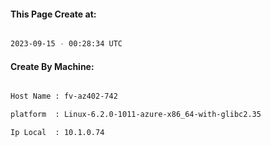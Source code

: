 
   
#### This Page Create at:

```bash

2023-09-15 - 00:28:34 UTC

```

#### Create By Machine:

```bash

Host Name : fv-az402-742

platform  : Linux-6.2.0-1011-azure-x86_64-with-glibc2.35

Ip Local  : 10.1.0.74

```

